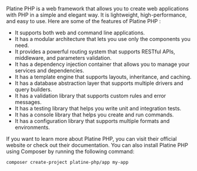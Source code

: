 Platine PHP is a web framework that allows you to create web applications with PHP in a simple and elegant way. It is lightweight, high-performance, and easy to use. Here are some of the features of Platine PHP :
-  It supports both web and command line applications. 
-  It has a modular architecture that lets you use only the components you need.  
-  It provides a powerful routing system that supports RESTful APIs, middleware, and parameters validation.  
-  It has a dependency injection container that allows you to manage your services and dependencies.  
-  It has a template engine that supports layouts, inheritance, and caching. 
-  It has a database abstraction layer that supports multiple drivers and query builders.  
-  It has a validation library that supports custom rules and error messages.  
-  It has a testing library that helps you write unit and integration tests.  
-  It has a console library that helps you create and run commands.  
-  It has a configuration library that supports multiple formats and environments.  

If you want to learn more about Platine PHP, you can visit their official website or check out their documentation. 
You can also install Platine PHP using Composer by running the following command:  
```bash
composer create-project platine-php/app my-app
```
